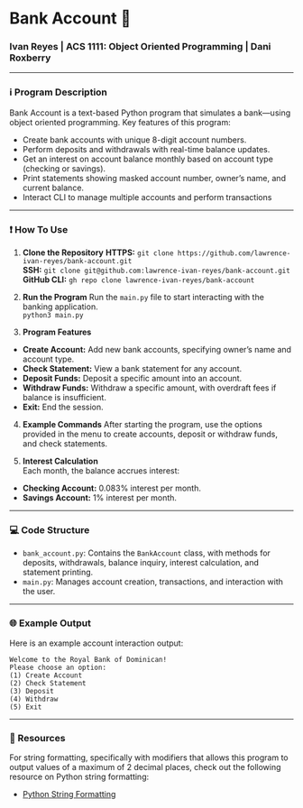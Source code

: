 # Bank Account 🏦
### Ivan Reyes | ACS 1111: Object Oriented Programming | Dani Roxberry 

---

### ℹ️ Program Description
Bank Account is a text-based Python program that simulates a bank—using object oriented programming. Key features of this program:
- Create bank accounts with unique 8-digit account numbers. 
- Perform deposits and withdrawals with real-time balance updates.
- Get an interest on account balance monthly based on account type (checking or savings).
- Print statements showing masked account number, owner’s name, and current balance.
- Interact CLI to manage multiple accounts and perform transactions

---

### ❗️ How To Use
1. **Clone the Repository**
**HTTPS:** `git clone https://github.com/lawrence-ivan-reyes/bank-account.git`  
**SSH:** `git clone git@github.com:lawrence-ivan-reyes/bank-account.git`  
**GitHub CLI:** `gh repo clone lawrence-ivan-reyes/bank-account`  

2. **Run the Program**
Run the `main.py` file to start interacting with the banking application.  
`python3 main.py`

3. **Program Features**
- **Create Account:** Add new bank accounts, specifying owner’s name and account type.
- **Check Statement:** View a bank statement for any account.
- **Deposit Funds:** Deposit a specific amount into an account.
- **Withdraw Funds:** Withdraw a specific amount, with overdraft fees if balance is insufficient.
- **Exit:** End the session.

4. **Example Commands**
After starting the program, use the options provided in the menu to create accounts, deposit or withdraw funds, and check statements.

5. **Interest Calculation**  
Each month, the balance accrues interest:
- **Checking Account:** 0.083% interest per month.
- **Savings Account:** 1% interest per month.

---

### 💻 Code Structure
- `bank_account.py`: Contains the `BankAccount` class, with methods for deposits, withdrawals, balance inquiry, interest calculation, and statement printing.
- `main.py`: Manages account creation, transactions, and interaction with the user.

---

### 🌐 Example Output
Here is an example account interaction output:

`Welcome to the Royal Bank of Dominican!`  
`Please choose an option:`  
`(1) Create Account`  
`(2) Check Statement`  
`(3) Deposit`  
`(4) Withdraw`  
`(5) Exit`  

---

### 📘 Resources
For string formatting, specifically with modifiers that allows this program to output values of a maximum of 2 decimal places, check out the following resource on Python string formatting:
- [Python String Formatting](https://www.w3schools.com/python/python_string_formatting.asp)